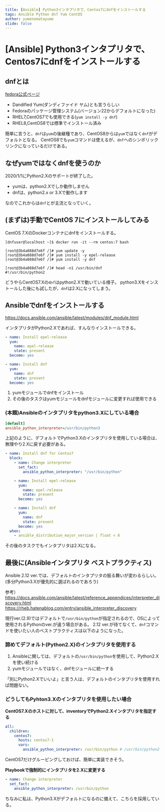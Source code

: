 ```yaml
---
title: [Ansible] Python3インタプリタで、Centos7にdnfをインストールする
tags: Ansible Python dnf Yum CentOS
author: yumenomatayume
slide: false
---
```

# [Ansible] Python3インタプリタで、Centos7にdnfをインストールする

## dnfとは

[fedora公式ページ](https://fedoraproject.org/wiki/DNF?rd=Dnf)

- Dandified Yum(ダンディファイド ヤム)とも言うらしい
- Fedoraのパッケージ管理システム(バージョン22からデフォルトになった)
- RHEL7,CentOS7でも使用できる(`yum install -y dnf`)
- RHEL8,CentOS8では標準でインストール済み

簡単に言うと、`dnf`は`yum`の後継種であり、CentOS8からは`yum`ではなく`dnf`がデフォルトとなる。
CentOS8でも`yum`コマンドは使えるが、`dnf`へのシンボリックリンクになっているだけである。

## なぜyumではなくdnfを使うのか

2020/1/1にPython2.Xのサポートが終了した。

- yumは、python2.Xでしか動作しません
- dnfは、python2.x or 3.Xで動作します

なのでこれからは`dnf`とが主流となっていく。

## (まずは)手動でCentOS 7にインストールしてみる

CentOS 7.XのDockerコンテナにdnfをインストールする。

```
[dnfuser@localhost ~]$ docker run -it --rm centos:7 bash

[root@3b4a088d7e6f /]# yum update -y
[root@3b4a088d7e6f /]# yum install -y epel-release
[root@3b4a088d7e6f /]# yum install -y dnf

[root@3b4a088d7e6f /]# head -n1 /usr/bin/dnf
#!/usr/bin/python2
```

どうやらCentOS7.Xの`dnf`はpython2.Xで動いている様子。
python3.Xをインストールした後にも試したが、`dnf`は2.Xになってしまう。

## Ansibleでdnfをインストールする

<https://docs.ansible.com/ansible/latest/modules/dnf_module.html>

インタプリタがPython2.Xであれば、すんなりインストールできる。

```yml:playbook.yml
- name: Install epel-release
  yum:
    name: epel-release
    state: present
  become: yes

- name: Install dnf
  yum:
    name: dnf
    state: present
  become: yes
```

1. yumモジュールでdnfをインストール
2. その後のタスクはyumモジュールをdnfモジュールに変更すれば使用できる

### (本題)Ansibleのインタプリタをpython3.Xにしている場合

```cfg:ansible.cfg
[default]
ansible_python_interpreter=/usr/bin/python3
```

上記のように、デフォルトでPython3.Xのインタプリタを使用している場合は、無理やり2.Xに戻す必要がある。

```yml:playbook.yml
- name: Install dnf for Centos7
  block:
    - name: Change interpreter
      set_fact:
        ansible_python_interpreter: "/usr/bin/python"

    - name: Install epel-release
      yum:
        name: epel-release
        state: present
      become: yes

    - name: Install dnf
      yum:
        name: dnf
        state: present
      become: yes
  when:
    - ansible_distribution_major_version | float < 8
```

その後のタスクでもインタプリタは2.Xになる。

## 最後に(Ansibleインタプリタ ベストプラクティス)

Ansible 2.12 ver.では、デフォルトのインタプリタの振る舞いが変わるらしい。
(多分Python3.Xが優先的に選ばれるのであろう)

参考）
<https://docs.ansible.com/ansible/latest/reference_appendices/interpreter_discovery.html>
<https://rheb.hatenablog.com/entry/ansible_interpreter_discovery>

現行ver.(2.9)ではデフォルトで`/usr/bin/python`が指定されるので、OSによって使用されるPythonのver.が違う場合がある。
2.12 ver.が待てなくて、`dnf`コマンドを使いたい人のベストプラクティスは以下のようになった。

### 諦めてデフォルト(Python2.X)のインタプリタを使用する

1. Ansibleに関しては、デフォルトの`/usr/bin/python`を使用して、Python2.Xを使い続ける
2. yumモジュールではなく、dnfモジュールに統一する

「別にPython2.Xでいいよ」と言う人は、デフォルトのインタプリタを使用すれば問題ない。

### どうしてもPyhton3.Xのインタプリタを使用したい場合

**CentOS7.Xのホストに対して、inventoryでPython2.Xインタプリタを指定する**

```yml:inventory.yml
all:
  children:
    centos7:
      hosts: centos7-1
      vars:
        ansible_python_interpreter: /usr/bin/python # /usr/bin/python2 でもOK
```

CentOS7だけグルーピングしておけば、簡単に実装できそう。

**Playbookで強制的にインタプリタを2.Xに変更する**

```yml:playbook.yml
- name: Change interpreter
  set_fact:
    ansible_python_interpreter: /usr/bin/python
```

ちなみに私は、Python3.Xがデフォルトになるのに備えて、こちらを採用している。

